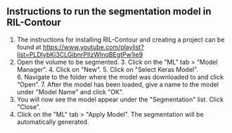 ## Instructions to run the segmentation model in RIL-Contour

1. The instructions for installing RIL-Contour and creating a project can be found at https://www.youtube.com/playlist?list=PLDlybKi3CLGibnrPIlzWInqBEgtPw1ie9
2. Open the volume to be segmented.
3. Click on the "ML" tab > “Model Manager”.
4. Click on "New".
5. Click on "Select Keras Model".
6. Navigate to the folder where the model was downloaded to and click “Open”.
7. After the model has been loaded, give a name to the model under "Model Name" and click "OK".
8. You will now see the model appear under the "Segmentation" list. Click "Close".
9. Click on the "ML" tab > "Apply Model". The segmentation will be automatically generated.
